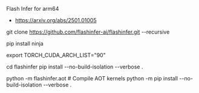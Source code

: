 Flash Infer for arm64

- https://arxiv.org/abs/2501.01005

git clone https://github.com/flashinfer-ai/flashinfer.git --recursive


pip install ninja



export TORCH_CUDA_ARCH_LIST="90"


cd flashinfer
pip install --no-build-isolation --verbose .

python -m flashinfer.aot  # Compile AOT kernels
python -m pip install --no-build-isolation --verbose .
